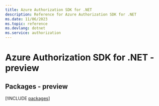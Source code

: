 ```yaml
---
title: Azure Authorization SDK for .NET
description: Reference for Azure Authorization SDK for .NET
ms.date: 11/06/2023
ms.topic: reference
ms.devlang: dotnet
ms.service: authorization
---
```

# Azure Authorization SDK for .NET - preview
## Packages - preview
[!INCLUDE [packages](authorization-index.md)]